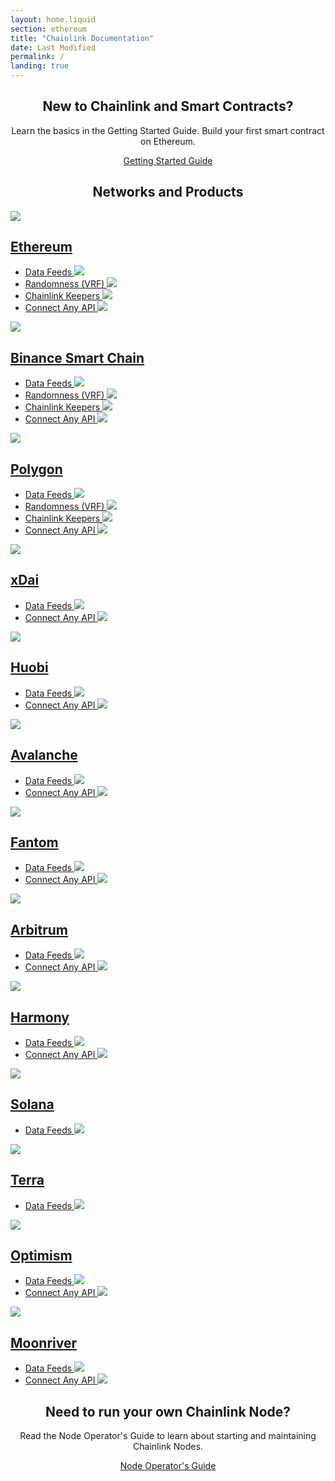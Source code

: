 ```yaml
---
layout: home.liquid
section: ethereum
title: "Chainlink Documentation"
date: Last Modified
permalink: /
landing: true
---
```


<div>
  <div class="markdown-body">
    <div align="center">
      <div>
        <h2>New to Chainlink and Smart Contracts?</h2>
        <p>
          Learn the basics in the Getting Started Guide. Build your first smart contract on Ethereum.
        </p>
      </div>
      <a href="/getting-started/" class="cl-button--ghost">
        Getting Started Guide
      </a>
    </div>
    <h2 align="center" margin="0">Networks and Products</h2>
    <div class="cl-chaincard">
      <div>
        <a href="/ethereum/">
          <div class = "cl-chaincard-logo">
            <img src="/images/logos/ethereum.svg" loading="lazy" />
            <h2 class="cl-chaincard-h2">Ethereum</h2>
          </div>
        </a>
        <ul class="cl-chaincard-links">
          <li>
            <a href="/docs/using-chainlink-reference-contracts/">
              Data Feeds
              <img src="/images/misc/arrow-right.svg" loading="lazy" />
            </a>
          </li>
          <li>
            <a href="/docs/chainlink-vrf/">
              Randomness (VRF)
              <img src="/images/misc/arrow-right.svg" loading="lazy" />
            </a>
          </li>
          <li>
            <a href="/docs/chainlink-keepers/introduction/">
              Chainlink Keepers
              <img src="/images/misc/arrow-right.svg" loading="lazy" />
            </a>
          </li>
          <li>
            <a href="/docs/request-and-receive-data/">
              Connect Any API
              <img src="/images/misc/arrow-right.svg" loading="lazy" />
            </a>
          </li>
        </ul>
      </div>
      <div>
        <a href="/binance/">
          <div class = "cl-chaincard-logo">
            <img src="/images/logos/binance.svg" loading="lazy" />
            <h2 class="cl-chaincard-h2">Binance Smart Chain</h2>
          </div>
        </a>
        <ul class="cl-chaincard-links">
          <li>
            <a href="/docs/using-chainlink-reference-contracts/">
              Data Feeds
              <img src="/images/misc/arrow-right.svg" loading="lazy" />
            </a>
          </li>
          <li>
            <a href="/docs/chainlink-vrf/">
              Randomness (VRF)
              <img src="/images/misc/arrow-right.svg" loading="lazy" />
            </a>
          </li>
          <li>
            <a href="/docs/chainlink-keepers/introduction/">
              Chainlink Keepers
              <img src="/images/misc/arrow-right.svg" loading="lazy" />
            </a>
          </li>
          <li>
            <a href="/docs/request-and-receive-data/">
              Connect Any API
              <img src="/images/misc/arrow-right.svg" loading="lazy" />
            </a>
          </li>
        </ul>
      </div>
      <div>
        <a href="/polygon/">
          <div class = "cl-chaincard-logo">
            <img src="/images/logos/polygon.svg" loading="lazy" />
            <h2 class="cl-chaincard-h2">Polygon</h2>
          </div>
        </a>
        <ul class="cl-chaincard-links">
          <li>
            <a href="/docs/using-chainlink-reference-contracts/">
              Data Feeds
              <img src="/images/misc/arrow-right.svg" loading="lazy" />
            </a>
          </li>
          <li>
            <a href="/docs/chainlink-vrf/">
              Randomness (VRF)
              <img src="/images/misc/arrow-right.svg" loading="lazy" />
            </a>
          </li>
          <li>
            <a href="/docs/chainlink-keepers/introduction/">
              Chainlink Keepers
              <img src="/images/misc/arrow-right.svg" loading="lazy" />
            </a>
          </li>
          <li>
            <a href="/docs/request-and-receive-data/">
              Connect Any API
              <img src="/images/misc/arrow-right.svg" loading="lazy" />
            </a>
          </li>
        </ul>
      </div>
      <div>
        <a href="/xdai/">
          <div class = "cl-chaincard-logo">
            <img src="/images/logos/xdai.svg" loading="lazy" />
            <h2 class="cl-chaincard-h2">xDai</h2>
          </div>
        </a>
        <ul class="cl-chaincard-links">
          <li>
          <a href="/docs/using-chainlink-reference-contracts/">
            Data Feeds
              <img src="/images/misc/arrow-right.svg" loading="lazy" />
            </a>
          </li>
          <li>
          <a href="/docs/request-and-receive-data/">
            Connect Any API
              <img src="/images/misc/arrow-right.svg" loading="lazy" />
            </a>
          </li>
        </ul>
      </div>
      <div>
        <a href="/huobi/">
          <div class = "cl-chaincard-logo">
            <img src="/images/logos/huobi.svg" loading="lazy" />
            <h2 class="cl-chaincard-h2">Huobi</h2>
          </div>
        </a>
        <ul class="cl-chaincard-links">
          <li>
          <a href="/docs/using-chainlink-reference-contracts/">
            Data Feeds
              <img src="/images/misc/arrow-right.svg" loading="lazy" />
            </a>
          </li>
          <li>
          <a href="/docs/request-and-receive-data/">
            Connect Any API
              <img src="/images/misc/arrow-right.svg" loading="lazy" />
            </a>
          </li>
        </ul>
      </div>
      <div>
        <a href="/avalanche/">
          <div class = "cl-chaincard-logo">
            <img src="/images/logos/avalanche.svg" loading="lazy" />
            <h2 class="cl-chaincard-h2">Avalanche</h2>
          </div>
        </a>
        <ul class="cl-chaincard-links">
          <li>
            <a href="/docs/using-chainlink-reference-contracts/">
              Data Feeds
              <img src="/images/misc/arrow-right.svg" loading="lazy" />
            </a>
          </li>
          <li>
            <a href="/docs/request-and-receive-data/">
              Connect Any API
              <img src="/images/misc/arrow-right.svg" loading="lazy" />
            </a>
          </li>
        </ul>
      </div>
      <div>
        <a href="/fantom/">
          <div class = "cl-chaincard-logo">
            <img src="/images/logos/fantom.svg" loading="lazy" />
            <h2 class="cl-chaincard-h2">Fantom</h2>
          </div>
        </a>
        <ul class="cl-chaincard-links">
          <li>
          <a href="/docs/using-chainlink-reference-contracts/">
            Data Feeds
              <img src="/images/misc/arrow-right.svg" loading="lazy" />
            </a>
          </li>
          <li>
          <a href="/docs/request-and-receive-data/">
            Connect Any API
              <img src="/images/misc/arrow-right.svg" loading="lazy" />
            </a>
          </li>
        </ul>
      </div>
      <div>
        <a href="/arbitrum/">
          <div class = "cl-chaincard-logo">
            <img src="/images/logos/arbitrum.svg" loading="lazy" />
            <h2 class="cl-chaincard-h2">Arbitrum</h2>
          </div>
        </a>
        <ul class="cl-chaincard-links">
          <li>
            <a href="/docs/using-chainlink-reference-contracts/">
              Data Feeds
              <img src="/images/misc/arrow-right.svg" loading="lazy" />
            </a>
          </li>
          <li>
            <a href="/docs/request-and-receive-data/">
              Connect Any API
              <img src="/images/misc/arrow-right.svg" loading="lazy" />
            </a>
          </li>
        </ul>
      </div>
      <div>
        <a href="/harmony/">
          <div class = "cl-chaincard-logo">
            <img src="/images/logos/harmony.svg" loading="lazy" />
            <h2 class="cl-chaincard-h2">Harmony</h2>
          </div>
        </a>
        <ul class="cl-chaincard-links">
          <li>
            <a href="/docs/using-chainlink-reference-contracts/">
              Data Feeds
              <img src="/images/misc/arrow-right.svg" loading="lazy" />
            </a>
          </li>
          <li>
            <a href="/docs/request-and-receive-data/">
              Connect Any API
              <img src="/images/misc/arrow-right.svg" loading="lazy" />
            </a>
          </li>
        </ul>
      </div>
      <div>
        <a href="/solana/">
          <div class = "cl-chaincard-logo">
            <img src="/images/logos/solana.svg" loading="lazy" />
            <h2 class="cl-chaincard-h2">Solana</h2>
          </div>
        </a>
        <ul class="cl-chaincard-links">
          <li>
            <a href="/docs/solana/using-data-feeds-solana/">
              Data Feeds
              <img src="/images/misc/arrow-right.svg" loading="lazy" />
            </a>
          </li>
        </ul>
      </div>
      <div>
        <a href="/terra/">
          <div class = "cl-chaincard-logo">
            <img src="/images/logos/terra.svg" loading="lazy" />
            <h2 class="cl-chaincard-h2">Terra</h2>
          </div>
        </a>
        <ul class="cl-chaincard-links">
          <li>
            <a href="/docs/terra/using-data-feeds-terra/">
              Data Feeds
              <img src="/images/misc/arrow-right.svg" loading="lazy" />
            </a>
          </li>
        </ul>
      </div>
      <div>
        <a href="/optimism/">
          <div class = "cl-chaincard-logo">
            <img src="/images/logos/optimism-uniswap.svg" loading="lazy" />
            <h2 class="cl-chaincard-h2">Optimism</h2>
          </div>
        </a>
        <ul class="cl-chaincard-links">
          <li>
            <a href="/docs/using-chainlink-reference-contracts/">
              Data Feeds
              <img src="/images/misc/arrow-right.svg" loading="lazy" />
            </a>
          </li>
          <li>
            <a href="/docs/request-and-receive-data/">
              Connect Any API
              <img src="/images/misc/arrow-right.svg" loading="lazy" />
            </a>
          </li>
        </ul>
      </div>
      <div>
        <a href="/moonriver/">
          <div class = "cl-chaincard-logo">
            <img src="/images/logos/moonriver.png" loading="lazy" />
            <h2 class="cl-chaincard-h2">Moonriver</h2>
          </div>
        </a>
        <ul class="cl-chaincard-links">
          <li>
            <a href="/docs/using-chainlink-reference-contracts/">
              Data Feeds
              <img src="/images/misc/arrow-right.svg" loading="lazy" />
            </a>
          </li>
          <li>
            <a href="/docs/request-and-receive-data/">
              Connect Any API
              <img src="/images/misc/arrow-right.svg" loading="lazy" />
            </a>
          </li>
        </ul>
      </div>
    </div>
    <div align="center">
      <div>
        <h2>Need to run your own Chainlink Node?</h2>
        <p>
          Read the Node Operator's Guide to learn about starting and maintaining Chainlink Nodes.
        </p>
      </div>
      <a href="/getting-started/" class="cl-button--ghost">
        Node Operator's Guide
      </a>
    </div>
  </div>
</div>
